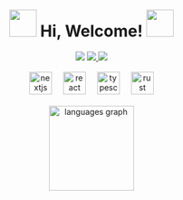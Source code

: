 <div>
<div align="center">
  <h1><img src="https://media.tenor.com/8fwLxQlQJhIAAAAi/gojo-gojo-satoru.gif" height="48" /> Hi, Welcome!  <img src="https://media.tenor.com/sbvSVkB_hq8AAAAi/anime-dens.gif" height="48" /></h1>
<div>
  <img src="https://img.shields.io/github/followers/kraken-afk.svg?style=social&label=Follow&maxAge=2592000" />
  <a href="https://twitter.com/trshppl">
    <img src="https://img.shields.io/twitter/follow/trshppl" />
  </a>
  <a href="https://nv-me.vercel.app">
    <img src="https://img.shields.io/badge/visit-my_site-blue" />
  </a>
</div>
<br />
<div>
  <img src="https://skillicons.dev/icons?i=nextjs" height="40" alt="nextjs logo"  />
  <img width="12" />
  <img src="https://skillicons.dev/icons?i=react" height="40" alt="react logo"  />
  <img width="12" />
  <img src="https://skillicons.dev/icons?i=ts" height="40" alt="typescript logo"  />
  <img width="12" />
  <img src="https://skillicons.dev/icons?i=rust" height="40" alt="rust logo"  />
</div>
<br />
<div>
  <img src="https://github-readme-stats.vercel.app/api/top-langs?username=kraken-afk&locale=en&hide_title=false&layout=compact&card_width=320&langs_count=6&theme=rose_pine&hide_border=true&order=2" height="150" alt="languages graph"  />
</div>
</div>
</div>
<br />
